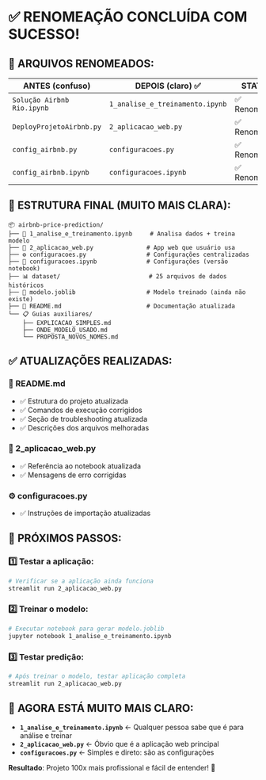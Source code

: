 # ✅ RENOMEAÇÃO CONCLUÍDA COM SUCESSO!

## 🔄 **ARQUIVOS RENOMEADOS:**

| ANTES (confuso) | DEPOIS (claro) ✅ | STATUS |
|-----------------|-------------------|---------|
| `Solução Airbnb Rio.ipynb` | `1_analise_e_treinamento.ipynb` | ✅ Renomeado |
| `DeployProjetoAirbnb.py` | `2_aplicacao_web.py` | ✅ Renomeado |
| `config_airbnb.py` | `configuracoes.py` | ✅ Renomeado |
| `config_airbnb.ipynb` | `configuracoes.ipynb` | ✅ Renomeado |

## 📁 **ESTRUTURA FINAL (MUITO MAIS CLARA):**

```
📦 airbnb-price-prediction/
├── 🧠 1_analise_e_treinamento.ipynb     # Analisa dados + treina modelo
├── 🎯 2_aplicacao_web.py               # App web que usuário usa
├── ⚙️ configuracoes.py                 # Configurações centralizadas
├── 📓 configuracoes.ipynb              # Configurações (versão notebook)
├── 📊 dataset/                         # 25 arquivos de dados históricos
├── 🤖 modelo.joblib                    # Modelo treinado (ainda não existe)
├── 📖 README.md                        # Documentação atualizada
└── 📋 Guias auxiliares/
    ├── EXPLICACAO_SIMPLES.md           
    ├── ONDE_MODELO_USADO.md            
    └── PROPOSTA_NOVOS_NOMES.md         
```

## ✅ **ATUALIZAÇÕES REALIZADAS:**

### 📖 README.md
- ✅ Estrutura do projeto atualizada
- ✅ Comandos de execução corrigidos
- ✅ Seção de troubleshooting atualizada
- ✅ Descrições dos arquivos melhoradas

### 🎯 2_aplicacao_web.py
- ✅ Referência ao notebook atualizada
- ✅ Mensagens de erro corrigidas

### ⚙️ configuracoes.py
- ✅ Instruções de importação atualizadas

## 🚀 **PRÓXIMOS PASSOS:**

### 1️⃣ **Testar a aplicação**:
```bash
# Verificar se a aplicação ainda funciona
streamlit run 2_aplicacao_web.py
```

### 2️⃣ **Treinar o modelo**:
```bash
# Executar notebook para gerar modelo.joblib
jupyter notebook 1_analise_e_treinamento.ipynb
```

### 3️⃣ **Testar predição**:
```bash
# Após treinar o modelo, testar aplicação completa
streamlit run 2_aplicacao_web.py
```

## 🎯 **AGORA ESTÁ MUITO MAIS CLARO:**

- **`1_analise_e_treinamento.ipynb`** ← Qualquer pessoa sabe que é para análise e treinar
- **`2_aplicacao_web.py`** ← Óbvio que é a aplicação web principal
- **`configuracoes.py`** ← Simples e direto: são as configurações

**Resultado**: Projeto 100x mais profissional e fácil de entender! 🚀